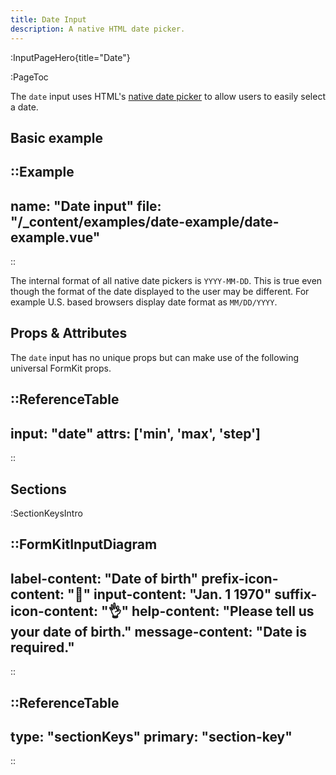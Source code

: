 ```yaml
---
title: Date Input
description: A native HTML date picker.
---
```


:InputPageHero{title="Date"}

:PageToc

The `date` input uses HTML's [native date picker](https://developer.mozilla.org/en-US/docs/Web/HTML/Element/input/date) to allow users to easily select a date.

## Basic example

::Example
---
  name: "Date input"
  file: "/_content/examples/date-example/date-example.vue"
---
::

<callout type="warning" label="Formatting">
The internal format of all native date pickers is <code>YYYY-MM-DD</code>. This is true even though the format of the date displayed to the user may be different. For example U.S. based browsers display date format as <code>MM/DD/YYYY</code>.
</callout>

## Props & Attributes

The `date` input has no unique props but can make use of the following universal
FormKit props.

::ReferenceTable
---
input: "date" 
attrs: ['min', 'max', 'step']
---
::


## Sections

:SectionKeysIntro

::FormKitInputDiagram
---
label-content: "Date of birth"
prefix-icon-content: "📅"
input-content: "Jan. 1 1970"
suffix-icon-content: "👌"
help-content: "Please tell us your date of birth."
message-content: "Date is required."
---
::

::ReferenceTable
---
type: "sectionKeys"
primary: "section-key"
---
::

